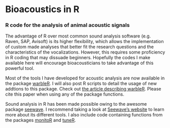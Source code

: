 # Bioacoustics in R

### R code for the analysis of animal acoustic signals

The advantage of R over most common sound analysis software (e.g. Raven, SAP, Avisoft) is its higher flexibility, which allows the implementation of custom made analyses that better fit the research questions and the characteristics of the vocalizations. However, this requires some proficiency in R coding that may dissuade beginners. Hopefully the codes I make available here will encourage bioacousticians to take advantage of this powerful tool.

Most of the tools I have developed for acoustic analysis are now available in the package [warbleR](https://cran.r-project.org/package=warbleR). I will also post R scripts to detail the usage of new addtions to this package. Check out [the article describing warbleR](http://onlinelibrary.wiley.com/doi/10.1111/2041-210X.12624/full). Please cite this paper when using any of the package functions.

Sound analysis in R has been made possible owing to the awesome package [seewave](https://cran.r-project.org/package=seewave). I recommend taking a look at [Seewave’s website](http://rug.mnhn.fr/seewave) to learn more about its different tools. I also include code containing functions from the packages [monitoR](https://cran.r-project.org/package=monitoR) and  [tuneR](https://cran.r-project.org/package=tuneR).
